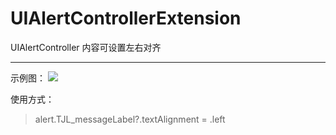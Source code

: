# UIAlertControllerExtension
UIAlertController 内容可设置左右对齐

-------

示例图：
![](https://s1.ax1x.com/2020/05/07/YZ02F0.png)

使用方式：
> alert.TJL_messageLabel?.textAlignment = .left